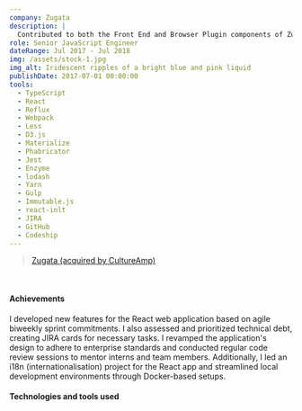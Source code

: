```yaml
---
company: Zugata
description: |
  Contributed to both the Front End and Browser Plugin components of Zugata's flagship product, an application that facilitates customer interaction for peer feedback and empowers professional development. The company was acquired by CultureAmp.
role: Senior JavaScript Engineer
dateRange: Jul 2017 - Jul 2018
img: /assets/stock-1.jpg
img_alt: Iridescent ripples of a bright blue and pink liquid
publishDate: 2017-07-01 00:00:00
tools:
  - TypeScript
  - React
  - Reflux
  - Webpack
  - Less
  - D3.js
  - Materialize
  - Phabricator
  - Jest
  - Enzyme
  - lodash
  - Yarn
  - Gulp
  - Immutable.js
  - react-inlt
  - JIRA
  - GitHub
  - Codeship
---
```


> [Zugata (acquired by CultureAmp)](https://www.linkedin.com/company/zugata)

<br />

#### Achievements

I developed new features for the React web application based on agile biweekly sprint commitments. I also assessed and prioritized technical debt, creating JIRA cards for necessary tasks. I revamped the application's design to adhere to enterprise standards and conducted regular code review sessions to mentor interns and team members. Additionally, I led an i18n (internationalisation) project for the React app and streamlined local development environments through Docker-based setups.

#### Technologies and tools used
